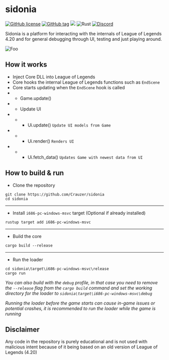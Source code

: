 # sidonia 
[![GitHub license](https://img.shields.io/github/license/Crauzer/sidonia.svg?style=flat-square)](https://github.com/Crauzer/sidonia/blob/master/LICENSE) [![GitHub tag](https://img.shields.io/github/tag/Crauzer/sidonia.svg?style=flat-square)](https://GitHub.com/Crauzer/sidonia/tags/) ![](https://tokei.rs/b1/github/sidonia-420/sidonia) ![Rust](https://github.com/sidonia-420/sidonia/workflows/Rust/badge.svg) [![Discord](https://img.shields.io/discord/320848982400040960?label=Discord&style=flat-square)](https://discord.com/invite/SUHpgaF)

Sidonia is a platform for interacting with the internals of League of Legends 4.20 and for general debugging through UI, testing and just playing around.

<a>![Foo](https://i.imgur.com/xuhnWFj.png)</a>

## How it works
* Inject Core DLL into League of Legends
* Core hooks the internal League of Legends functions such as `EndScene`
* Core starts updating when the `EndScene` hook is called
* * Game.update()
* * Update UI
* * * Ui.update() `Update UI models from Game`
* * * Ui.render() `Renders UI`
* * * Ui.fetch_data() `Updates Game with newest data from UI`

## How to build & run
* Clone the repository 
```
git clone https://github.com/Crauzer/sidonia
cd sidonia
```
---
* Install `i686-pc-windows-msvc` target (Optional if already installed)
```
rustup target add i686-pc-windows-msvc
```

---
* Build the core
```
cargo build --release
```
---

* Run the loader
```
cd sidonia\target\i686-pc-windows-msvc\release
cargo run
```

*You can also build with the `debug` profile, in that case you need to remove the `--release` flag from the `cargo build` command and set the working directory for the loader to `sidonia\target\i686-pc-windows-msvc\debug`*

*Running the loader before the game starts can cause in-game issues or potential crashes, it is recommended to run the loader while the game is running*

## Disclaimer
Any code in the repository is purely educational and is not used with malicious intent because of it being based on an old version of League of Legends (4.20)
